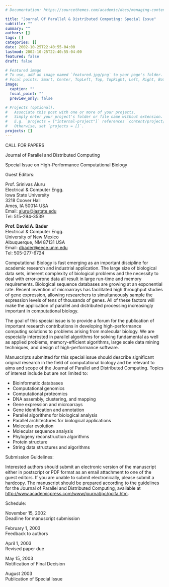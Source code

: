 ```yaml
---
# Documentation: https://sourcethemes.com/academic/docs/managing-content/

title: "Journal Of Parallel & Distributed Computing: Special Issue"
subtitle: ""
summary: ""
authors: []
tags: []
categories: []
date: 2002-10-25T22:40:55-04:00
lastmod: 2002-10-25T22:40:55-04:00
featured: false
draft: false

# Featured image
# To use, add an image named `featured.jpg/png` to your page's folder.
# Focal points: Smart, Center, TopLeft, Top, TopRight, Left, Right, BottomLeft, Bottom, BottomRight.
image:
  caption: ""
  focal_point: ""
  preview_only: false

# Projects (optional).
#   Associate this post with one or more of your projects.
#   Simply enter your project's folder or file name without extension.
#   E.g. `projects = ["internal-project"]` references `content/project/deep-learning/index.md`.
#   Otherwise, set `projects = []`.
projects: []
---
```


CALL FOR PAPERS

Journal of Parallel and Distributed Computing

Special Issue on High-Performance Computational Biology

Guest Editors:

Prof. Srinivas Aluru   
Electrical & Computer Engg.   
Iowa State University   
3218 Coover Hall   
Ames, IA 50014 USA   
Email: aluru@iastate.edu   
Tel: 515-294-3539

**Prof. David A. Bader**   
Electrical & Computer Engg.   
University of New Mexico   
Albuquerque, NM 87131 USA   
Email: dbader@eece.unm.edu   
Tel: 505-277-6724

Computational Biology is fast emerging as an important discipline for academic
research and industrial application. The large size of biological data sets,
inherent complexity of biological problems and the necessity to deal with
error-prone data all result in large run-time and memory requirements.
Biological sequence databases are growing at an exponential rate. Recent
invention of microarrays has facilitated high throughput studies of gene
expression, allowing researchers to simultaneously sample the expression
levels of tens of thousands of genes. All of these factors will make the
application of parallel and distributed processing increasingly important in
computational biology.

The goal of this special issue is to provide a forum for the publication of
important research contributions in developing high-performance computing
solutions to problems arising from molecular biology. We are especially
interested in parallel algorithms for solving fundamental as well as applied
problems, memory-efficient algorithms, large scale data mining techniques, and
design of high-performance software.

Manuscripts submitted for this special issue should describe significant
original research in the field of computational biology and be relevant to
aims and scope of the Journal of Parallel and Distributed Computing. Topics of
interest include but are not limited to:

* Bioinformatic databases
* Computational genomics
* Computational proteomics
* DNA assembly, clustering, and mapping
* Gene expression and microarrays
* Gene identification and annotation
* Parallel algorithms for biological analysis
* Parallel architectures for biological applications
* Molecular evolution
* Molecular sequence analysis
* Phylogeny reconstruction algorithms
* Protein structure
* String data structures and algorithms

Submission Guidelines:

Interested authors should submit an electronic version of the manuscript
either in postscript or PDF format as an email attachment to one of the guest
editors. If you are unable to submit electronically, please submit a hardcopy.
The manuscript should be prepared according to the guidelines for the Journal
of Parallel and Distributed Computing, available at
http://www.academicpress.com/www/journal/pc/pcifa.htm.

Schedule:

November 15, 2002   
Deadline for manuscript submission

February 1, 2003   
Feedback to authors

April 1, 2003   
Revised paper due

May 15, 2003   
Notification of Final Decision

August 2003   
Publication of Special Issue
